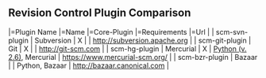 Revision Control Plugin Comparison
----------------------------------

\|=Plugin Name \|=Name \|=Core-Plugin \|=Requirements \|=Url \| \|
scm-svn-plugin \| Subversion \| X \| \| <http://subversion.apache.org>
\| \| scm-git-plugin \| Git \| X \| \| <http://git-scm.com> \| \|
scm-hg-plugin \| Mercurial \| X \| [Python (v.
2.6)](http://www.python.org/getit/releases/2.6 "wikilink"), Mercurial \|
<https://www.mercurial-scm.org/> \| \| scm-bzr-plugin \| Bazaar \| \|
Python, Bazaar \| <http://bazaar.canonical.com> \|

